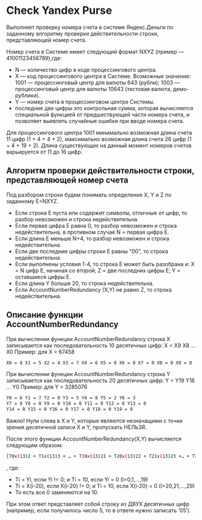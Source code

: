 Check Yandex Purse
==================

Выполняет проверку номера счета в системе Яндекс.Деньги по заданному алгоритму проверки действительности строки, представляющей номер счета.

Номер счета в Системе имеет следующий формат NXYZ (пример — 41001123456789),где:
 * N — количество цифр в коде процессингового центра.
 * X — код процессингового центра в Системе. Возможные значения: 1001 — процессинговый центр для валюты 643 (рубли); 1003 — процессинговый центр для валюты 10643 (тестовая валюта, демо-рублики).
 * Y — номер счета в процессинговом центре Системы.
 * последние две цифры это контрольная сумма, которая вычисляется специальной функцией от предшествующей части номера счета, и позволяет выявлять случайные ошибки при вводе номера счета.

Для процессингового центра 1001 минимально возможная длина счета 11 цифр (1 + 4 + 4 + 2), максимально возможная длина счета 26 цифр (1 + 4 + 19 + 2).
Длина существующих на данный момент номеров счетов варьируется от 11 до 16 цифр.

## Алгоритм проверки действительности строки, представляющей номер счета
Под разбором строки будем понимать определение X, Y и Z по заданному E=NXYZ.
 * Если строка E пуста или содержит символы, отличные от цифр, то разбор невозможен и строка недействительна.
 * Если первая цифра E равна 0, то разбор невозможен и строка недействительна, в противном случае N = первая цифра E.
 * Если длина E меньше N+4, то разбор невозможен и строка недействительна.
 * Если две последние цифры строки E равны "00", то строка недействительна.
 * Если выполнены условия 1-4, то строка E может быть разобрана и: X = N цифр E, начиная со второй; Z = две последних цифры E; Y = оставшиеся цифры E.
 * Если длина Y больше 20, то строка недействительна.
 * Если AccountNumberRedundancy (X,Y) не равно Z, то строка недействительна.

## Описание функции AccountNumberRedundancy
При вычислении функции AccountNumberRedundancy строка X записывается как последовательность 10 десятичных цифр:
X = X9 X8 … X0
Пример: для X = 67458
```bash
X0 = 8 X1 = 5 X2 = 4 X3 = 7	X4 = 6 X5 = 0 X6 = 0 X7 = 0 X8 = 0 X9 = 0
```
При вычислении функции AccountNumberRedundancy строка Y записывается как последовательность 20 десятичных цифр:
Y = Y19 Y18 … Y0
Пример: для Y = 3285076
```bash
Y0 = 6 Y1 = 7 Y2 = 0 Y3 = 5	Y4 = 8 Y5 = 2 Y6 = 3
Y7 = 0 Y8 = 0 Y9 = 0 Y10 = 0 Y11 = 0 Y12 = 0 Y13 = 0
Y14 = 0 Y15 = 0 Y16 = 0 Y17 = 0 Y18 = 0 Y19 = 0
```
Важно! Нули слева в X и Y, которые являются незначащими с точки зрения десятичной записи X и Y, пропускать НЕЛЬЗЯ.

После этого функции AccountNumberRedundancy(X,Y) вычисляется следующим образом:
```bash
[T0x(13)2 + T1x(13)3 + … + T19x(13)21 + T20x(13)22 + T21x(13)23 +… + T29x(13)31] mod 99 + 1
```
, где:
 * Ti = Yi, если Yi != 0; и Ti = 10, если Yi = 0 (I=0,1,…,19)
 * Ti = X(i-20), если X(i-20) != 0; и Ti = 10, если X(i-20) = 0 (I=20,21,…,29)
 * То есть все 0 заменяются на 10.

При этом ответ представляет собой строку из ДВУХ десятичных цифр (например, если получилось число 5, то в ответе нужно записать ‘05’).
